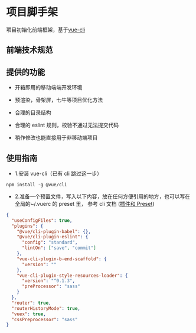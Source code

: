 # 项目脚手架

项目初始化前端框架，基于[vue-cli](https://cli.vuejs.org/zh/)

## 前端技术规范

## 提供的功能

- 开箱即用的移动端端开发环境

- 预渲染，骨架屏，七牛等项目优化方法

- 合理的目录结构

- 合理的 eslint 规则，校验不通过无法提交代码

- 稍作修改也能直接用于非移动端项目

## 使用指南

- 1.安装 vue-cli（已有 cli 跳过这一步）

```shell
npm install -g @vue/cli
```

- 2.准备一个预置文件，写入以下内容，放在任何方便引用的地方，也可以写在全局的~/.vuerc 的 preset 里， 参考 cli 文档 ([插件和 Preset](https://cli.vuejs.org/zh/guide/plugins-and-presets.html))

```json
{
  "useConfigFiles": true,
  "plugins": {
    "@vue/cli-plugin-babel": {},
    "@vue/cli-plugin-eslint": {
      "config": "standard",
      "lintOn": ["save", "commit"]
    },
    "vue-cli-plugin-b-end-scaffold": {
      "version": ""
    },
    "vue-cli-plugin-style-resources-loader": {
      "version": "^0.1.3",
      "preProcessor": "sass"
    }
  },
  "router": true,
  "routerHistoryMode": true,
  "vuex": true,
  "cssPreprocessor": "sass"
}
```
